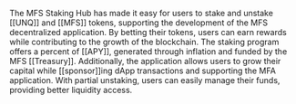 The MFS Staking Hub has made it easy for users to stake and unstake [[UNQ]] and [[MFS]] tokens, supporting the development of the MFS decentralized application. By betting their tokens, users can earn rewards while contributing to the growth of the blockchain. The staking program offers a percent of [[APY]], generated through inflation and funded by the MFS [[Treasury]].
Additionally, the application allows users to grow their capital while [[sponsor]]ing dApp transactions and supporting the MFA application. With partial unstaking, users can easily manage their funds, providing better liquidity access.